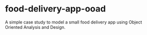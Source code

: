 # food-delivery-app-ooad
A simple case study to model a small food delivery app using Object Oriented Analysis and Design.
